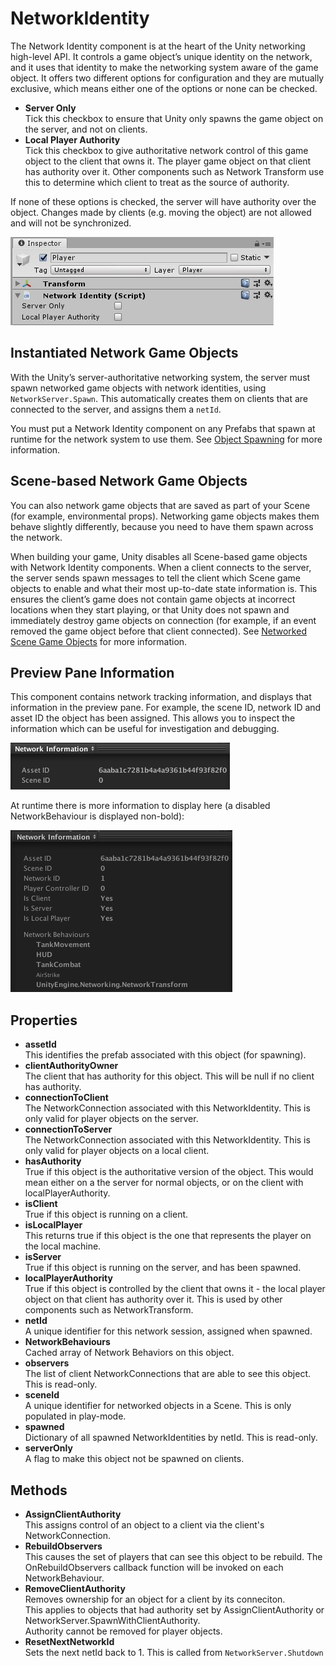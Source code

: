 # NetworkIdentity

The Network Identity component is at the heart of the Unity networking high-level API. It controls a game object’s unique identity on the network, and it uses that identity to make the networking system aware of the game object. It offers two different options for configuration and they are mutually exclusive, which means either one of the options or none can be checked.
-   **Server Only**  
    Tick this checkbox to ensure that Unity only spawns the game object on the server, and not on clients.
-   **Local Player Authority**  
    Tick this checkbox to give authoritative network control of this game object to the client that owns it. The player game object on that client has authority over it. Other components such as Network Transform use this to determine which client to treat as the source of authority.

If none of these options is checked, the server will have authority over the object. Changes made by clients (e.g. moving the object) are not allowed and will not be synchronized.

![Inspector](NetworkIdentity.jpg)

## Instantiated Network Game Objects

With the Unity’s server-authoritative networking system, the server must spawn networked game objects with network identities, using `NetworkServer.Spawn`. This automatically creates them on clients that are connected to the server, and assigns them a `netId`.

You must put a Network Identity component on any Prefabs that spawn at runtime for the network system to use them. See [Object Spawning](../Guides/GameObjects/SpawnObject.md) for more information.

## Scene-based Network Game Objects

You can also network game objects that are saved as part of your Scene (for example, environmental props). Networking game objects makes them behave slightly differently, because you need to have them spawn across the network.

When building your game, Unity disables all Scene-based game objects with Network Identity components. When a client connects to the server, the server sends spawn messages to tell the client which Scene game objects to enable and what their most up-to-date state information is. This ensures the client’s game does not contain game objects at incorrect locations when they start playing, or that Unity does not spawn and immediately destroy game objects on connection (for example, if an event removed the game object before that client connected). See [Networked Scene Game Objects](../Guides/GameObjects/SceneObjects.md) for more information.

## Preview Pane Information

This component contains network tracking information, and displays that information in the preview pane. For example, the scene ID, network ID and asset ID the object has been assigned. This allows you to inspect the information which can be useful for investigation and debugging.

![Preview](NetworkIdentityPreview.png)

At runtime there is more information to display here (a disabled NetworkBehaviour is displayed non-bold):

![Runtime Preview](NetworkIdentityPreviewRuntime.png)

## Properties
-   **assetId**  
    This identifies the prefab associated with this object (for spawning).
-   **clientAuthorityOwner**  
    The client that has authority for this object. This will be null if no client has authority.
-   **connectionToClient**  
    The NetworkConnection associated with this NetworkIdentity. This is only valid for player objects on the server.
-   **connectionToServer**  
    The NetworkConnection associated with this NetworkIdentity. This is only valid for player objects on a local client.
-   **hasAuthority**  
    True if this object is the authoritative version of the object. This would mean either on a the server for normal objects, or on the client with localPlayerAuthority.
-   **isClient**  
    True if this object is running on a client.
-   **isLocalPlayer**  
    This returns true if this object is the one that represents the player on the local machine.
-   **isServer**  
    True if this object is running on the server, and has been spawned.
-   **localPlayerAuthority**  
    True if this object is controlled by the client that owns it - the local player object on that client has authority over it. This is used by other components such as NetworkTransform.
-   **netId**  
    A unique identifier for this network session, assigned when spawned.
-   **NetworkBehaviours**  
    Cached array of Network Behaviors on this object.
-   **observers**  
    The list of client NetworkConnections that are able to see this object. This is read-only.
-   **sceneId**  
    A unique identifier for networked objects in a Scene. This is only populated in play-mode.
-   **spawned**  
    Dictionary of all spawned NetworkIdentities by netId. This is read-only.
-   **serverOnly**  
    A flag to make this object not be spawned on clients.

## Methods
-   **AssignClientAuthority**  
    This assigns control of an object to a client via the client's NetworkConnection.
-   **RebuildObservers**  
    This causes the set of players that can see this object to be rebuild. The OnRebuildObservers callback function will be invoked on each NetworkBehaviour.
-   **RemoveClientAuthority**  
    Removes ownership for an object for a client by its conneciton.  
    This applies to objects that had authority set by AssignClientAuthority or NetworkServer.SpawnWithClientAuthority.  
    Authority cannot be removed for player objects.
-   **ResetNextNetworkId**  
    Sets the next netId back to 1. This is called from `NetworkServer.Shutdown`
